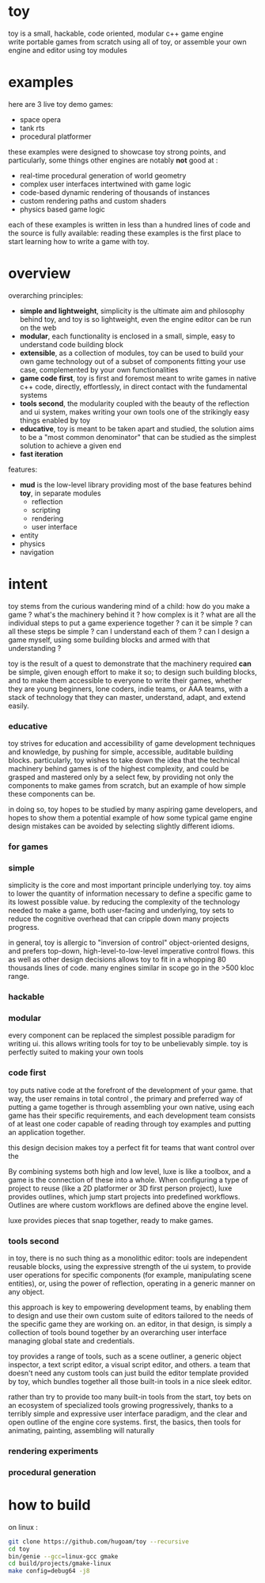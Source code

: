 # toy
toy is a small, hackable, code oriented, modular c++ game engine  
write portable games from scratch using all of toy, or assemble your own engine and editor using toy modules

# examples
here are 3 live toy demo games:
- space opera
- tank rts
- procedural platformer

these examples were designed to showcase toy strong points, and particularly, some things other engines are notably **not** good at :
- real-time procedural generation of world geometry
- complex user interfaces intertwined with game logic
- code-based dynamic rendering of thousands of instances
- custom rendering paths and custom shaders
- physics based game logic

each of these examples is written in less than a hundred lines of code and the source is fully available: reading these examples is the first place to start learning how to write a game with toy.

# overview
overarching principles:
- **simple and lightweight**, simplicity is the ultimate aim and philosophy behind toy, and toy is so lightweight, even the engine editor can be run on the web
- **modular**, each functionality is enclosed in a small, simple, easy to understand code building block
- **extensible**, as a collection of modules, toy can be used to build your own game technology out of a subset of components fitting your use case, complemented by your own functionalities
- **game code first**, toy is first and foremost meant to write games in native c++ code, directly, effortlessly, in direct contact with the fundamental systems
- **tools second**, the modularity coupled with the beauty of the reflection and ui system, makes writing your own tools one of the strikingly easy things enabled by toy
- **educative**, toy is meant to be taken apart and studied, the solution aims to be a "most common denominator" that can be studied as the simplest solution to achieve a given end
- **fast iteration**

features:
- **mud** is the low-level library providing most of the base features behind **toy**, in separate modules
  - reflection
  - scripting
  - rendering
  - user interface
- entity
- physics
- navigation

# intent
toy stems from the curious wandering mind of a child: how do you make a game ? what's the machinery behind it ? how complex is it ? what are all the individual steps to put a game experience together ? can it be simple ? can all these steps be simple ? can I understand each of them ? can I design a game myself, using some building blocks and armed with that understanding ?

toy is the result of a quest to demonstrate that the machinery required **can** be simple, given enough effort to make it so; to design such building blocks, and to make them accessible to everyone to write their games, whether they are young beginners, lone coders, indie teams, or AAA teams, with a stack of technology that they can master, understand, adapt, and extend easily.

### educative
toy strives for education and accessibility of game development techniques and knowledge, by pushing for simple, accessible, auditable building blocks. particularly, toy wishes to take down the idea that the technical machinery behind games is of the highest complexity, and could be grasped and mastered only by a select few, by providing not only the components to make games from scratch, but an example of how simple these components can be.

in doing so, toy hopes to be studied by many aspiring game developers, and hopes to show them a potential example of how some typical game engine design mistakes can be avoided by selecting slightly different idioms.

### for games

### simple
simplicity is the core and most important principle underlying toy. toy aims to lower the quantity of information necessary to define a specific game to its lowest possible value. by reducing the complexity of the technology needed to make a game, both user-facing and underlying, toy sets to reduce the cognitive overhead that can cripple down many projects progress.

in general, toy is allergic to "inversion of control" object-oriented designs, and prefers top-down, high-level-to-low-level imperative control flows. this as well as other design decisions allows toy to fit in a whopping 80 thousands lines of code. many engines similar in scope go in the >500 kloc range.

### hackable
### modular 
every component can be replaced
the simplest possible paradigm for writing ui. this allows writing tools for toy to be unbelievably simple.
toy is perfectly suited to making your own tools

### code first
toy puts native code at the forefront of the development of your game. that way, the user remains in total control , the primary and preferred way of putting a game together is through assembling your own native, using
each game has their specific requirements, and each development team consists of at least one coder capable of reading through toy examples and putting an application together.

this design decision makes toy a perfect fit for teams that want control over the 

By combining systems both high and low level,
luxe is like a toolbox, and a game is the connection of these into a whole.
When configuring a type of project to reuse (like a 2D platformer or 3D first person project), luxe provides outlines, which jump start projects into predefined workflows. Outlines are where custom workflows are defined above the engine level.

luxe provides pieces that snap together,
ready to make games.

### tools second
in toy, there is no such thing as a monolithic editor: tools are independent reusable blocks, using the expressive strength of the ui system, to provide user operations for specific components (for example, manipulating scene entities), or, using the power of reflection, operating in a generic manner on any object.

this approach is key to empowering development teams, by enabling them to design and use their own custom suite of editors tailored to the needs of the specific game they are working on. an editor, in that design, is simply a collection of tools bound together by an overarching user interface managing global state and credentials.

toy provides a range of tools, such as a scene outliner, a generic object inspector, a text script editor, a visual script editor, and others. a team that doesn't need any custom tools can just build the editor template provided by toy, which bundles together all those built-in tools in a nice sleek editor.

rather than try to provide too many built-in tools from the start, toy bets on an ecosystem of specialized tools growing progressively, thanks to a terribly simple and expressive user interface paradigm, and the clear and open outline of the engine core systems. first, the basics, then tools for animating, painting, assembling will naturally 

### rendering experiments

### procedural generation

# how to build

on linux :

```bash
git clone https://github.com/hugoam/toy --recursive
cd toy
bin/genie --gcc=linux-gcc gmake
cd build/projects/gmake-linux
make config=debug64 -j8
```
